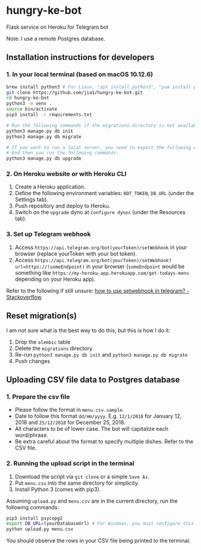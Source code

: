# hungry-ke-bot
Flask service on Heroku for Telegram bot

Note: I use a remote Postgres database.

## Installation instructions for developers

### 1. In your local terminal (based on macOS 10.12.6)
```bash
brew install python3 # For Linux, "apt install python3", "yum install python3", or others depending on your distro.
git clone https://github.com/jia1/hungry-ke-bot.git
cd hungry-ke-bot
python3 -m venv .
source bin/activate
pip3 install -r requirements.txt

# Run the following commands if the migrations directory is not available
python3 manage.py db init
python3 manage.py db migrate

# If you want to run a local server, you need to export the following enrivonment variables: BOT_TOKEN and DB_URL
# And then you run the following commands:
python3 manage.py db upgrade
```

### 2. On Heroku website or with Heroku CLI
1. Create a Heroku application.
1. Define the following environment variables: `BOT_TOKEN`, `DB_URL` (under the Settings tab).
1. Push repository and deploy to Heroku.
1. Switch on the `upgrade` dyno at `Configure dynos` (under the Resources tab).

### 3. Set up Telegram webhook
1. Access `https://api.telegram.org/bot(yourToken)/setWebhook` in your browser (replace yourToken with your bot token).
1. Access `https://api.telegram.org/bot(yourToken)/setWebhook?url=https://(someEndpoint)` in your browser (`someEndpoint` would be something like `https://my-heroku-app.herokuapp.com/get-todays-menu` depending on your Heroku app).

Refer to the following if still unsure: [how to use setwebhook in telegram? - Stackoverflow](https://stackoverflow.com/questions/36905455/how-to-use-setwebhook-in-telegram)

## Reset migration(s)
I am not sure what is the best way to do this, but this is how I do it:
1. Drop the `alembic` table
1. Delete the `migrations` directory
1. Re-run `python3 manage.py db init` and `python3 manage.py db migrate`
1. Push changes

## Uploading CSV file data to Postgres database

### 1. Prepare the csv file
- Please follow the format in `menu.csv.sample`.
- Date to follow this format `dd/mm/yyyy`. E.g. `12/1/2018` for January 12, 2018 and `25/12/2018` for December 25, 2018.
- All characters to be of lower case. The bot will capitalize each word/phrase.
- Be extra careful about the format to specify multiple dishes. Refer to the CSV file.

### 2. Running the upload script in the terminal
1. Download the script via `git clone` or a simple `Save As`.
1. Put `menu.csv` into the same directory for simplicity.
1. Install Python 3 (comes with pip3).

Assuming `upload.py` and `menu.csv` are in the current directory, run the following commands:
```bash
pip3 install psycopg2
export DB_URL=(yourDatabaseUrl) # For Windows, you must configure this via "Edit environment variables in your account"
python upload.py menu.csv
```
You should observe the rows in your CSV file being printed to the terminal.
